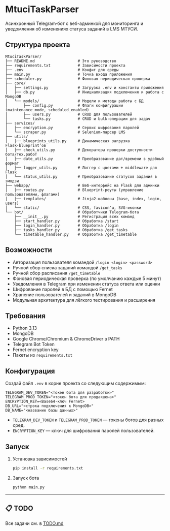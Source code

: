 # MtuciTaskParser

Асинхронный Telegram‑бот c веб-админкой для мониторинга и уведомления об изменениях статуса заданий в LMS МТУСИ.

## Структура проекта

```
MtuciTaskParser/
├── README.md                   # Это руководство
├── requirements.txt            # Зависимости проекта
├── .env                        # Конфиг для среды
├── main.py                     # Точка входа приложения
├── scheduler.py                # Фоновая периодическая проверка
├── core/
│   ├── settings.py             # Загрузка .env и константы приложения
│   ├── db.py                   # Инициализация подключения и работа с MongoDB
│   └── models/                 # Модели и методы работы с БД
│       ├── config.py           # Флаги конфигурации (maintenance_mode, scheduled_enabled)
│       ├── users.py            # CRUD для пользователей
│       └── tasks.py            # CRUD и bulk‑операции для задач
├── services/
│   ├── encryption.py           # Сервис шифрования паролей
│   └── scraper.py              # Selenium‑парсер LMS
├── utils/
│   ├── blueprints_utils.py     # Динамическая загрузка Flask‑blueprint’ов
│   ├── check_utils.py          # Декораторы проверки доступности бота/тех.работ
│   ├── date_utils.py           # Преобразование дат/времени в удобный формат
│   ├── logger_utils.py         # Логгер с цветами + middleware для Flask
│   └── status_utils.py         # Преобразование статусов задания в эмодзи
├── webapp/                     # Веб‑интерфейс на Flask для админки
│   ├── routes.py               # Blueprint‑роуты (управление пользователями, флагами)
│   ├── templates/              # Jinja2‑шаблоны (base, index, login, users)
│   └── static/                 # CSS, favicon’ы, SVG‑иконки
└── bot/                        # Обработчики Telegram‑бота
    ├── __init__.py             # Регистрация всех команд
    ├── start_handler.py        # Обработка /start
    ├── login_handler.py        # Обработка /login
    ├── tasks_handler.py        # Обработка /get_tasks
    └── timetable_handler.py    # Обработка /get_timetable
```

## Возможности

- Авторизация пользователя командой `/login <login> <password>`
- Ручной сбор списка заданий командой `/get_tasks`
- Ручной сбор расписания `/get_timetable`
- Фоновая периодическая проверка (по умолчанию каждые 5 минут)
- Уведомления в Telegram при изменении статуса ответа или оценки
- Шифрование паролей в БД с помощью Fernet
- Хранение пользователей и заданий в MongoDB
- Модульная архитектура для лёгкого тестирования и расширения

## Требования

- Python 3.13
- MongoDB
- Google Chrome/Chromium & ChromeDriver в PATH
- Telegram Bot Token
- Fernet encryption key
- Пакеты из `requirements.txt`

## Конфигурация

Создай файл `.env` в корне проекта со следующим содержимым:

```dotenv
TELEGRAM_DEV_TOKEN="<токен бота для разработки>"
TELEGRAM_PROD_TOKEN="<токен бота для продакшена>"
ENCRYPTION_KEY=<Base64-ключ Fernet>
DB_URL="<строка подключения к MongoDB>"
DB_NAME="<название базы данных>"
```

- `TELEGRAM_DEV_TOKEN` и `TELEGRAM_PROD_TOKEN` — токены ботов для разных сред.
- `ENCRYPTION_KEY` — ключ для шифрования паролей пользователей.

## Запуск

1. Установка зависимостей
    ```bash
    pip install -r requirements.txt
    ```

2. Запуск бота
    ```bash
    python main.py
    ```

---

## 📋 TODO
Все задачи см. в [TODO.md](./TODO.md)